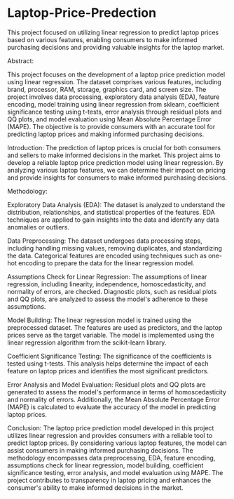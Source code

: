 # Laptop-Price-Predection
This project focused on utilizing linear regression to predict laptop prices based on various features, enabling consumers to make informed purchasing decisions and providing valuable insights for the laptop market.

Abstract:

This project focuses on the development of a laptop price prediction model using linear regression. The dataset comprises various features, including brand, processor, RAM, storage, graphics card, and screen size. The project involves data processing, exploratory data analysis (EDA), feature encoding, model training using linear regression from sklearn, coefficient significance testing using t-tests, error analysis through residual plots and QQ plots, and model evaluation using Mean Absolute Percentage Error (MAPE). The objective is to provide consumers with an accurate tool for predicting laptop prices and making informed purchasing decisions.

Introduction:
The prediction of laptop prices is crucial for both consumers and sellers to make informed decisions in the market. This project aims to develop a reliable laptop price prediction model using linear regression. By analyzing various laptop features, we can determine their impact on pricing and provide insights for consumers to make informed purchasing decisions.

Methodology:

Exploratory Data Analysis (EDA): The dataset is analyzed to understand the distribution, relationships, and statistical properties of the features. EDA techniques are applied to gain insights into the data and identify any data anomalies or outliers.

Data Preprocessing: The dataset undergoes data processing steps, including handling missing values, removing duplicates, and standardizing the data. Categorical features are encoded using techniques such as one-hot encoding to prepare the data for the linear regression model.

Assumptions Check for Linear Regression: The assumptions of linear regression, including linearity, independence, homoscedasticity, and normality of errors, are checked. Diagnostic plots, such as residual plots and QQ plots, are analyzed to assess the model's adherence to these assumptions.

Model Building: The linear regression model is trained using the preprocessed dataset. The features are used as predictors, and the laptop prices serve as the target variable. The model is implemented using the linear regression algorithm from the scikit-learn library.

Coefficient Significance Testing: The significance of the coefficients is tested using t-tests. This analysis helps determine the impact of each feature on laptop prices and identifies the most significant predictors.

Error Analysis and Model Evaluation: Residual plots and QQ plots are generated to assess the model's performance in terms of homoscedasticity and normality of errors. Additionally, the Mean Absolute Percentage Error (MAPE) is calculated to evaluate the accuracy of the model in predicting laptop prices.

Conclusion:
The laptop price prediction model developed in this project utilizes linear regression and provides consumers with a reliable tool to predict laptop prices. By considering various laptop features, the model can assist consumers in making informed purchasing decisions. The methodology encompasses data preprocessing, EDA, feature encoding, assumptions check for linear regression, model building, coefficient significance testing, error analysis, and model evaluation using MAPE. The project contributes to transparency in laptop pricing and enhances the consumer's ability to make informed decisions in the market.
